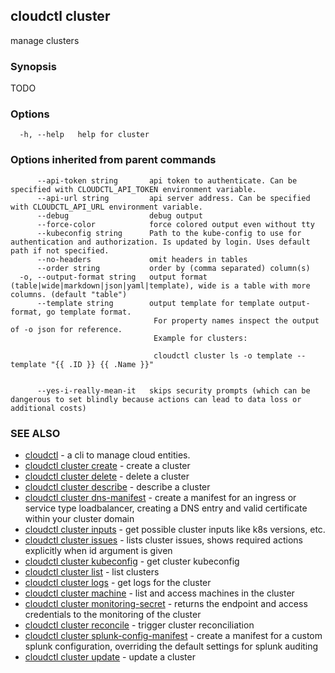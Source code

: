## cloudctl cluster

manage clusters

### Synopsis

TODO

### Options

```
  -h, --help   help for cluster
```

### Options inherited from parent commands

```
      --api-token string       api token to authenticate. Can be specified with CLOUDCTL_API_TOKEN environment variable.
      --api-url string         api server address. Can be specified with CLOUDCTL_API_URL environment variable.
      --debug                  debug output
      --force-color            force colored output even without tty
      --kubeconfig string      Path to the kube-config to use for authentication and authorization. Is updated by login. Uses default path if not specified.
      --no-headers             omit headers in tables
      --order string           order by (comma separated) column(s)
  -o, --output-format string   output format (table|wide|markdown|json|yaml|template), wide is a table with more columns. (default "table")
      --template string        output template for template output-format, go template format.
                               	For property names inspect the output of -o json for reference.
                               	Example for clusters:
                               
                               	cloudctl cluster ls -o template --template "{{ .ID }} {{ .Name }}"
                               
                               	
      --yes-i-really-mean-it   skips security prompts (which can be dangerous to set blindly because actions can lead to data loss or additional costs)
```

### SEE ALSO

* [cloudctl](cloudctl.md)	 - a cli to manage cloud entities.
* [cloudctl cluster create](cloudctl_cluster_create.md)	 - create a cluster
* [cloudctl cluster delete](cloudctl_cluster_delete.md)	 - delete a cluster
* [cloudctl cluster describe](cloudctl_cluster_describe.md)	 - describe a cluster
* [cloudctl cluster dns-manifest](cloudctl_cluster_dns-manifest.md)	 - create a manifest for an ingress or service type loadbalancer, creating a DNS entry and valid certificate within your cluster domain
* [cloudctl cluster inputs](cloudctl_cluster_inputs.md)	 - get possible cluster inputs like k8s versions, etc.
* [cloudctl cluster issues](cloudctl_cluster_issues.md)	 - lists cluster issues, shows required actions explicitly when id argument is given
* [cloudctl cluster kubeconfig](cloudctl_cluster_kubeconfig.md)	 - get cluster kubeconfig
* [cloudctl cluster list](cloudctl_cluster_list.md)	 - list clusters
* [cloudctl cluster logs](cloudctl_cluster_logs.md)	 - get logs for the cluster
* [cloudctl cluster machine](cloudctl_cluster_machine.md)	 - list and access machines in the cluster
* [cloudctl cluster monitoring-secret](cloudctl_cluster_monitoring-secret.md)	 - returns the endpoint and access credentials to the monitoring of the cluster
* [cloudctl cluster reconcile](cloudctl_cluster_reconcile.md)	 - trigger cluster reconciliation
* [cloudctl cluster splunk-config-manifest](cloudctl_cluster_splunk-config-manifest.md)	 - create a manifest for a custom splunk configuration, overriding the default settings for splunk auditing
* [cloudctl cluster update](cloudctl_cluster_update.md)	 - update a cluster

